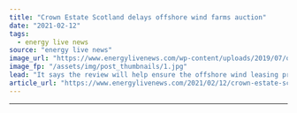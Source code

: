 ```yaml
---
title: "Crown Estate Scotland delays offshore wind farms auction"
date: "2021-02-12"
tags: 
  - energy live news
source: "energy live news"
image_url: "https://www.energylivenews.com/wp-content/uploads/2019/07/offshore-wind-farm-turbines.jpg"
image_fp: "/assets/img/post_thumbnails/1.jpg"
lead: "It says the review will help ensure the offshore wind leasing process attracts major green investment to Scotland by delivering long term economic and net zero benefits"
article_url: "https://www.energylivenews.com/2021/02/12/crown-estate-scotland-delays-offshore-wind-farms-auction/"
---
```


---
